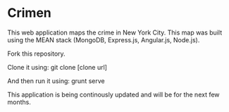 Crimen
======


This web application maps the crime in New York City.  This map was built using the MEAN stack (MongoDB, Express.js, Angular.js, Node.js).  

Fork this repository.  

Clone it using: git clone [clone url]

And then run it using: grunt serve
  


This application is being continously updated and will be for the next few months.  
